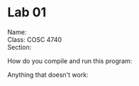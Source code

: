# Lab 01

Name:  
Class: COSC 4740  
Section:

How do you compile and run this program:

Anything that doesn't work:
